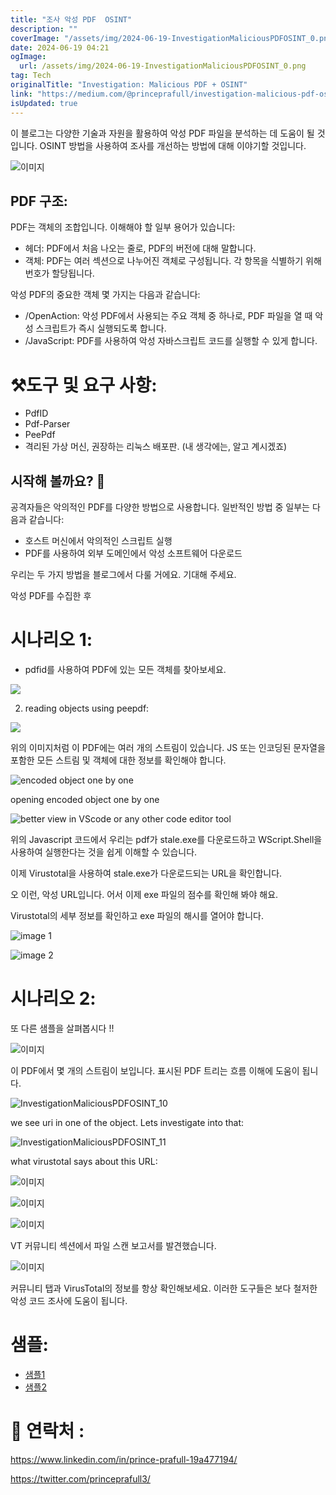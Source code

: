 ```yaml
---
title: "조사 악성 PDF  OSINT"
description: ""
coverImage: "/assets/img/2024-06-19-InvestigationMaliciousPDFOSINT_0.png"
date: 2024-06-19 04:21
ogImage:
  url: /assets/img/2024-06-19-InvestigationMaliciousPDFOSINT_0.png
tag: Tech
originalTitle: "Investigation: Malicious PDF + OSINT"
link: "https://medium.com/@princeprafull/investigation-malicious-pdf-osint-37380fd2b67f"
isUpdated: true
---
```


이 블로그는 다양한 기술과 자원을 활용하여 악성 PDF 파일을 분석하는 데 도움이 될 것입니다. OSINT 방법을 사용하여 조사를 개선하는 방법에 대해 이야기할 것입니다.

![이미지](/assets/img/2024-06-19-InvestigationMaliciousPDFOSINT_0.png)

## PDF 구조:

PDF는 객체의 조합입니다. 이해해야 할 일부 용어가 있습니다:

<div class="content-ad"></div>

- 헤더: PDF에서 처음 나오는 줄로, PDF의 버전에 대해 말합니다.
- 객체: PDF는 여러 섹션으로 나누어진 객체로 구성됩니다. 각 항목을 식별하기 위해 번호가 할당됩니다.

악성 PDF의 중요한 객체 몇 가지는 다음과 같습니다:

- /OpenAction: 악성 PDF에서 사용되는 주요 객체 중 하나로, PDF 파일을 열 때 악성 스크립트가 즉시 실행되도록 합니다.
- /JavaScript: PDF를 사용하여 악성 자바스크립트 코드를 실행할 수 있게 합니다.

# ⚒️도구 및 요구 사항:

<div class="content-ad"></div>

- PdfID
- Pdf-Parser
- PeePdf
- 격리된 가상 머신, 권장하는 리눅스 배포판. (내 생각에는, 알고 계시겠죠)

## 시작해 볼까요? 🏁

공격자들은 악의적인 PDF를 다양한 방법으로 사용합니다. 일반적인 방법 중 일부는 다음과 같습니다:

- 호스트 머신에서 악의적인 스크립트 실행
- PDF를 사용하여 외부 도메인에서 악성 소프트웨어 다운로드

<div class="content-ad"></div>

우리는 두 가지 방법을 블로그에서 다룰 거에요. 기대해 주세요.

악성 PDF를 수집한 후

# 시나리오 1:

- pdfid를 사용하여 PDF에 있는 모든 객체를 찾아보세요.

<div class="content-ad"></div>

<img src="/assets/img/2024-06-19-InvestigationMaliciousPDFOSINT_1.png" />

2. reading objects using peepdf:

<img src="/assets/img/2024-06-19-InvestigationMaliciousPDFOSINT_2.png" />

위의 이미지처럼 이 PDF에는 여러 개의 스트림이 있습니다. JS 또는 인코딩된 문자열을 포함한 모든 스트림 및 객체에 대한 정보를 확인해야 합니다.

<div class="content-ad"></div>

![encoded object one by one](/assets/img/2024-06-19-InvestigationMaliciousPDFOSINT_3.png)

opening encoded object one by one

![better view in VScode or any other code editor tool](/assets/img/2024-06-19-InvestigationMaliciousPDFOSINT_4.png)

<div class="content-ad"></div>

위의 Javascript 코드에서 우리는 pdf가 stale.exe를 다운로드하고 WScript.Shell을 사용하여 실행한다는 것을 쉽게 이해할 수 있습니다.

이제 Virustotal을 사용하여 stale.exe가 다운로드되는 URL을 확인합니다.

<div class="content-ad"></div>

오 이런, 악성 URL입니다. 어서 이제 exe 파일의 점수를 확인해 봐야 해요.

Virustotal의 세부 정보를 확인하고 exe 파일의 해시를 열어야 합니다.

![image 1](/assets/img/2024-06-19-InvestigationMaliciousPDFOSINT_7.png)

![image 2](/assets/img/2024-06-19-InvestigationMaliciousPDFOSINT_8.png)

<div class="content-ad"></div>

# 시나리오 2:

또 다른 샘플을 살펴봅시다 !!

![이미지](/assets/img/2024-06-19-InvestigationMaliciousPDFOSINT_9.png)

이 PDF에서 몇 개의 스트림이 보입니다. 표시된 PDF 트리는 흐름 이해에 도움이 됩니다.

<div class="content-ad"></div>

![InvestigationMaliciousPDFOSINT_10](/assets/img/2024-06-19-InvestigationMaliciousPDFOSINT_10.png)

we see uri in one of the object. Lets investigate into that:

![InvestigationMaliciousPDFOSINT_11](/assets/img/2024-06-19-InvestigationMaliciousPDFOSINT_11.png)

what virustotal says about this URL:

<div class="content-ad"></div>

![이미지](/assets/img/2024-06-19-InvestigationMaliciousPDFOSINT_12.png)

![이미지](/assets/img/2024-06-19-InvestigationMaliciousPDFOSINT_13.png)

![이미지](/assets/img/2024-06-19-InvestigationMaliciousPDFOSINT_14.png)

VT 커뮤니티 섹션에서 파일 스캔 보고서를 발견했습니다.

<div class="content-ad"></div>

![이미지](/assets/img/2024-06-19-InvestigationMaliciousPDFOSINT_15.png)

커뮤니티 탭과 VirusTotal의 정보를 항상 확인해보세요. 이러한 도구들은 보다 철저한 악성 코드 조사에 도움이 됩니다.

# 샘플:

- [샘플1](https://bazaar.abuse.ch/download/c1290b6740600c80533b4e8f8172f15ca4b3d6d4faab96b56912782a98ac5518/)
- [샘플2](https://bazaar.abuse.ch/download/3779f1b904ee4cf41f4a266505490682559d09337deb30a2cc08793c2e69385c/)

<div class="content-ad"></div>

# 🤙 연락처 :

https://www.linkedin.com/in/prince-prafull-19a477194/

https://twitter.com/princeprafull3/
